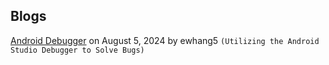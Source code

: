 ## Blogs

[Android Debugger](android-debugger.md) on August 5, 2024 by ewhang5 `(Utilizing the Android Studio Debugger to Solve Bugs)`